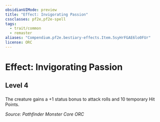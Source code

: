 ```yaml
---
obsidianUIMode: preview
title: "Effect: Invigorating Passion"
cssclasses: pf2e,pf2e-spell
tags:
  - trait/common
  - remaster
aliases: "Compendium.pf2e.bestiary-effects.Item.5syHrFGAE6lo0FUr"
license: ORC
---
```

# Effect: Invigorating Passion
## Level 4
### 






The creature gains a +1 status bonus to attack rolls and 10 temporary Hit Points.

*Source: Pathfinder Monster Core*
*ORC*